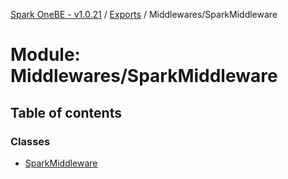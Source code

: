 [Spark OneBE - v1.0.21](../README.md) / [Exports](../modules.md) / Middlewares/SparkMiddleware

# Module: Middlewares/SparkMiddleware

## Table of contents

### Classes

- [SparkMiddleware](../classes/Middlewares_SparkMiddleware.SparkMiddleware.md)
